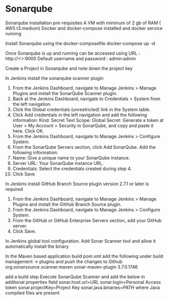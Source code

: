 # Sonarqube
Sonarqube installation pre-requisites
A VM with minimum of 2 gb of RAM ( AWS t3.medium)
Docker and docker-compose installed and docker service running

Install Sonarqube using the docker-composefile
docker-compose up -d 

Once Sonarqube is up and running can be accessed using URL : http://<<IP address>>:9000
Default username and password : admin:admin

Create a Project in Sonarqube and note down the project key

In Jenkins install the sonarqube  scanner plugin 
1. From the Jenkins Dashboard, navigate to Manage Jenkins > Manage Plugins and install the SonarQube Scanner plugin.
2. Back at the Jenkins Dashboard, navigate to Credentials > System from the left navigation.
3. Click the Global credentials (unrestricted) link in the System table.
4. Click Add credentials in the left navigation and add the following information:
      Kind: Secret Text
      Scope: Global
      Secret: Generate a token at User > My Account > Security in SonarQube, and copy and paste it here.
    Click OK.
5. From the Jenkins Dashboard, navigate to Manage Jenkins > Configure System.
6. From the SonarQube Servers section, click Add SonarQube. Add the following information:
7. Name: Give a unique name to your SonarQube instance.
8. Server URL: Your SonarQube instance URL.
9. Credentials: Select the credentials created during step 4.
10. Click Save
  
In Jenkins install GitHub Branch Source plugin version 2.7.1 or later is required

1. From the Jenkins Dashboard, navigate to Manage Jenkins > Manage Plugins and install the GitHub Branch Source plugin.
2. From the Jenkins Dashboard, navigate to Manage Jenkins > Configure System.
3. From the GitHub or GitHub Enterprise Servers section, add your GitHub server.
4. Click Save.

In Jenkins global tool configuration. Add Sonar Scanner tool and allow it automatically install the binary

In the Maven based application build pom.xml add the following under build management -> plugins and push the changes to Github
          <plugin>
        <groupId>org.sonarsource.scanner.maven</groupId>
        <artifactId>sonar-maven-plugin</artifactId>
        <version>3.7.0.1746</version>
      </plugin>

  
add a build step Execute SonarQube  Scanner and add the below in additonal properties field
  sonar.host.url=URL
sonar.login=Personal Access token
sonar.projectKey=Project Key
sonar.java.binaries=PATH where Java compiled files are present
  
